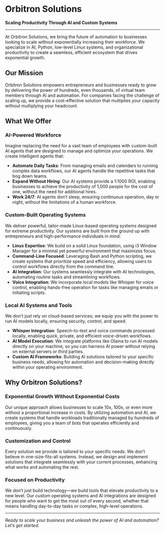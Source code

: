 # Orbitron Solutions

**Scaling Productivity Through AI and Custom Systems**

---

At Orbitron Solutions, we bring the future of automation to businesses looking to scale without exponentially increasing their workforce. We specialize in AI, Python, low-level Linux systems, and organizational productivity to create a seamless, efficient ecosystem that drives exponential growth.

## Our Mission

Orbitron Solutions empowers entrepreneurs and businesses ready to grow by delivering the power of hundreds, even thousands, of virtual team members through AI and automation. For companies facing the challenge of scaling up, we provide a cost-effective solution that multiplies your capacity without multiplying your headcount.

## What We Offer

### AI-Powered Workforce

Imagine replacing the need for a vast team of employees with custom-built AI agents that are designed to manage and optimize your operations. We create intelligent agents that:

- **Automate Daily Tasks**: From managing emails and calendars to running complex data workflows, our AI agents handle the repetitive tasks that bog down teams.
- **Expand Without Hiring**: Our AI systems provide a 1:1000 ROI, enabling businesses to achieve the productivity of 1,000 people for the cost of one, without the need for additional hires.
- **Work 24/7**: AI agents don’t sleep, ensuring continuous operation, day or night, without the limitations of a human workforce.

### Custom-Built Operating Systems

We deliver powerful, tailor-made Linux-based operating systems designed for extreme productivity. Our systems are built from the ground up with entrepreneurs and high-performance individuals in mind:

- **Linux Expertise**: We build on a solid Linux foundation, using i3 Window Manager for a minimal yet powerful environment that maximizes focus.
- **Command-Line Focused**: Leveraging Bash and Python scripting, we create systems that prioritize speed and efficiency, allowing users to control workflows directly from the command line.
- **AI Integration**: Our systems seamlessly integrate with AI technologies, automating routine tasks and streamlining workflows.
- **Voice Integration**: We incorporate local models like Whisper for voice control, enabling hands-free operation for tasks like managing emails or initiating scripts.

### Local AI Systems and Tools

We don't just rely on cloud-based services; we equip you with the power to run AI models locally, ensuring security, control, and speed.

- **Whisper Integration**: Speech-to-text and voice commands processed locally, enabling quick, private, and efficient voice-driven workflows.
- **AI Model Execution**: We integrate platforms like Olama to run AI models directly on your machine, so you can harness AI power without relying on external servers or third parties.
- **Custom AI Frameworks**: Building AI solutions tailored to your specific business needs, allowing for automation and decision-making directly within your operating environment.

## Why Orbitron Solutions?

### Exponential Growth Without Exponential Costs

Our unique approach allows businesses to scale 10x, 100x, or even more without a proportional increase in costs. By utilizing automation and AI, we create systems that handle workloads traditionally managed by hundreds of employees, giving you a team of bots that operates efficiently and continuously.

### Customization and Control

Every solution we provide is tailored to your specific needs. We don’t believe in one-size-fits-all systems. Instead, we design and implement solutions that integrate seamlessly with your current processes, enhancing what works and automating the rest.

### Focused on Productivity

We don’t just build technology—we build tools that elevate productivity to a new level. Our custom operating systems and AI integrations are designed for people who want to get the most out of every second, whether that means handling day-to-day tasks or complex, high-level operations.

---

*Ready to scale your business and unleash the power of AI and automation? Let’s get started.*
